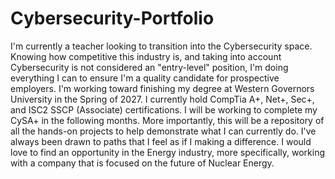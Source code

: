 # Cybersecurity-Portfolio
I'm currently a teacher looking to transition into the Cybersecurity space. Knowing how competitive this industry is, and taking into account Cybersecurity is not considered an "entry-level" position, I'm doing everything I can to ensure I'm a quality candidate for prospective employers. I'm working toward finishing my degree at Western Governors University in the Spring of 2027. I currently hold CompTia A+, Net+, Sec+, and ISC2 SSCP (Associate) certifications. I will be working to complete my CySA+ in the following months. More importantly, this will be a repository of all the hands-on projects to help demonstrate what I can currently do. I've always been drawn to paths that I feel as if I making a difference. I would love to find an opportunity in the Energy industry, more specifically, working with a company that is focused on the future of Nuclear Energy.
